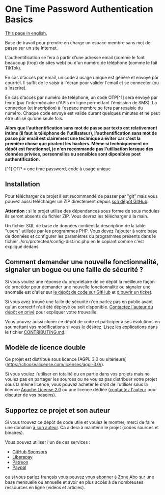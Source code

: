# One Time Password Authentication Basics

[This page in english.](README.md)

Base de travail pour prendre en charge un espace membre sans mot de passe sur un site Internet.

L'authentification se fera à partir d'une adresse email (comme le font beaucoup (trop) de sites web) ou d'un numéro de téléphone (comme le fait TikTok).

En cas d'accès par email, un code à usage unique est généré et envoyé par courriel. Il suffit de le saisir à l'écran pour valider l'email et se connecter (ou s'inscrire).

En cas d'accès par numéro de téléphone, un code OTP[^1] sera envoyé par texto (par l'intermédiaire d'APIs en ligne permettant l'émission de SMS). La connexion (et inscription) à l'espace membre se fera par resaisie du numéro. Chaque code envoyé est valide durant quelques minutes et ne peut être utilisé qu'une seule fois.

**Alors que l'authentification sans mot de passe par texto est relativement intime (il faut le téléphone de l'utilisateur), l'authentification sans mot de passe par email est clairement une technique à éviter car c'est la première chose que piratent les hackers. Même si techniquement ce dépôt est fonctionnel, je n'en recommande pas l'utilisation lorsque des données privées, personnelles ou sensibles sont diponibles post authentification.**

[^1] OTP = one time password, code à usage unique

## Installation

Pour télécharger ce projet il est recommandé de passer par "git" mais vous pouvez aussi télécharger un ZIP directement depuis [son dépôt GitHub](https://github.com/DeveloppeurPascal/OTP-Authentication-Basics).

**Attention :** si le projet utilise des dépendances sous forme de sous modules ils seront absents du fichier ZIP. Vous devrez les télécharger à la main.

Un fichier SQL de base de données contient la description de la table "users" utilisée par les programmes PHP. Vous devez l'ajouter à votre base de données et configurer les paramètres du programmes présents dans le fichier ./src/protected/config-dist.inc.php en le copiant comme c'est expliqué dedans.

## Comment demander une nouvelle fonctionnalité, signaler un bogue ou une faille de sécurité ?

Si vous voulez une réponse du propriétaire de ce dépôt la meilleure façon de procéder pour demander une nouvelle fonctionnalité ou signaler une anomalie est d'aller sur [le dépôt de code sur GitHub](https://github.com/DeveloppeurPascal/OTP-Authentication-Basics) et [d'ouvrir un ticket](https://github.com/DeveloppeurPascal/OTP-Authentication-Basics/issues).

Si vous avez trouvé une faille de sécurité n'en parlez pas en public avant qu'un correctif n'ait été déployé ou soit disponible. [Contactez l'auteur du dépôt en privé](https://developpeur-pascal.fr/nous-contacter.php) pour expliquer votre trouvaille.

Vous pouvez aussi cloner ce dépôt de code et participer à ses évolutions en soumettant vos modifications si vous le désirez. Lisez les explications dans le fichier [CONTRIBUTING.md](CONTRIBUTING.md).

## Modèle de licence double

Ce projet est distribué sous licence [AGPL 3.0 ou ultérieure] (https://choosealicense.com/licenses/agpl-3.0/).

Si vous voulez l'utiliser en totalité ou en partie dans vos projets mais ne voulez pas en partager les sources ou ne voulez pas distribuer votre projet sous la même licence, vous pouvez acheter le droit de l'utiliser sous la licence [Apache License 2.0](https://choosealicense.com/licenses/apache-2.0/) ou une licence dédiée ([contactez l'auteur](https://developpeur-pascal.fr/nous-contacter.php) pour discuter de vos besoins).

## Supportez ce projet et son auteur

Si vous trouvez ce dépôt de code utile et voulez le montrer, merci de faire une donation [à son auteur](https://github.com/DeveloppeurPascal). Ca aidera à maintenir le projet (codes sources et binaires).

Vous pouvez utiliser l'un de ces services :

* [GitHub Sponsors](https://github.com/sponsors/DeveloppeurPascal)
* [Liberapay](https://liberapay.com/PatrickPremartin)
* [Patreon](https://www.patreon.com/patrickpremartin)
* [Paypal](https://www.paypal.com/paypalme/patrickpremartin)

ou si vous parlez français vous pouvez [vous abonner à Zone Abo](https://zone-abo.fr/nos-abonnements.php) sur une base mensuelle ou annuelle et avoir en plus accès à de nombreuses ressources en ligne (vidéos et articles).
